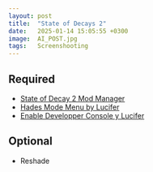 ```yaml
---
layout: post
title:  "State of Decays 2"
date:   2025-01-14 15:05:55 +0300
image:  AI_POST.jpg
tags:   Screenshooting
---
```


## Required
* [State of Decay 2 Mod Manager](https://www.nexusmods.com/stateofdecay2/mods/96)
* [Hades Mode Menu by Lucifer](https://www.nexusmods.com/stateofdecay2/mods/419)
* [Enable Developper Console y Lucifer](https://www.nexusmods.com/stateofdecay2/mods/680)

## Optional
* Reshade
